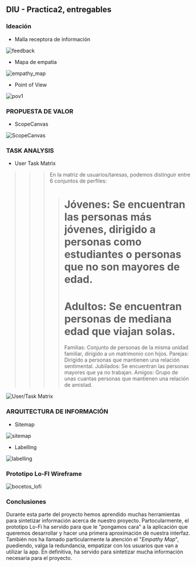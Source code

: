 
## DIU - Practica2, entregables

### Ideación 
* Malla receptora de información 

![feedback](https://user-images.githubusercontent.com/75760642/115119165-4a4f5500-9fa7-11eb-8e1e-b3101297dd67.PNG)
* Mapa de empatía

![empathy_map](https://user-images.githubusercontent.com/75760642/115119291-eaa57980-9fa7-11eb-8ddf-97859b26d308.PNG)
* Point of View 

![pov1](https://user-images.githubusercontent.com/75760642/115119303-f729d200-9fa7-11eb-9eb7-647225149615.jpg)

### PROPUESTA DE VALOR
* ScopeCanvas

![ScopeCanvas](https://user-images.githubusercontent.com/75760642/115152910-851ebf00-a073-11eb-80a6-32b22511ba6c.PNG)


### TASK ANALYSIS

* User Task Matrix 

>>> En la matriz de usuarios/taresas, podemos distinguir entre 6 conjuntos de perfiles:
>>>> # Jóvenes: Se encuentran las personas más jóvenes, dirigido a personas como estudiantes o personas que no son mayores de edad.
>>>> # Adultos: Se encuentran personas de mediana edad que viajan solas.
>>>> Familias: Conjunto de personas de la misma unidad familiar, dirigido a un matrimonio con hijos.
>>>> Parejas: Dirigido a personas que mantienen una relación sentimental.
>>>> Jubilados: Se encuentran las personas mayores que ya no trabajan.
>>>> Amigos: Grupo de unas cuantas personas que mantienen una relación de amistad.


![User/Task Matrix](https://user-images.githubusercontent.com/62752334/115234754-b05be980-a119-11eb-88ec-e9bc64fdea6b.png)




### ARQUITECTURA DE INFORMACIÓN

* Sitemap 

![sitemap](https://user-images.githubusercontent.com/62752334/115152877-57d21100-a073-11eb-9a23-21b8c163837c.png)

* Labelling 

![labelling](https://user-images.githubusercontent.com/62752334/115155090-9a4d1b00-a07e-11eb-8044-4232dfbb6b67.png)



### Prototipo Lo-FI Wireframe 

![bocetos_lofi](https://user-images.githubusercontent.com/75760642/115152915-8ea82700-a073-11eb-92ea-16f400878fab.png)


### Conclusiones  

Durante esta parte del proyecto hemos aprendido muchas herramientas para sintetizar información acerca de nuestro proyecto. Partocularmente, el prototipo Lo-Fi ha servido para que le "pongamos cara" a la aplicación que queremos desarrollar y hacer una primera aproximación de nuestra interfaz. También nos ha llamado particularmente la atención el "*Empathy Map*", puediendo, valga la redundancia, empatizar con los usuarios que van a utilizar la app. En definitiva, ha servido para sintetizar mucha información necesaria para el proyecto.
